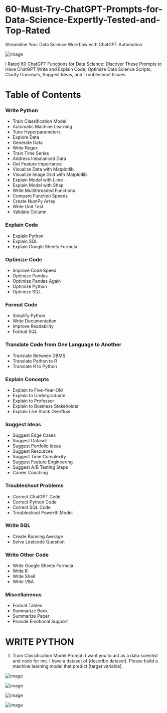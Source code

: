 # 60-Must-Try-ChatGPT-Prompts-for-Data-Science-Expertly-Tested-and-Top-Rated
Streamline Your Data Science Workflow with ChatGPT Automation

![image](https://github.com/user-attachments/assets/72e3694d-d4ce-4560-a252-2faae1b4ca74)

I Rated 60 ChatGPT Functions for Data Science: Discover These Prompts to Have ChatGPT Write and Explain Code, Optimize Data Science Scripts, Clarify Concepts, Suggest Ideas, and Troubleshoot Issues.

# Table of Contents

### Write Python
- Train Classification Model
- Automatic Machine Learning
- Tune Hyperparameters
- Explore Data
- Generate Data
- Write Regex
- Train Time Series
- Address Imbalanced Data
- Get Feature Importance
- Visualize Data with Matplotlib
- Visualize Image Grid with Matplotlib
- Explain Model with Lime
- Explain Model with Shap
- Write Multithreaded Functions
- Compare Function Speeds
- Create NumPy Array
- Write Unit Test
- Validate Column

### Explain Code
- Explain Python
- Explain SQL
- Explain Google Sheets Formula
  
### Optimize Code
- Improve Code Speed
- Optimize Pandas
- Optimize Pandas Again
- Optimize Python
- Optimize SQL
  
### Format Code
- Simplify Python
- Write Documentation
- Improve Readability
- Format SQL
  
### Translate Code from One Language to Another
- Translate Between DBMS
- Translate Python to R
- Translate R to Python
  
### Explain Concepts
- Explain to Five-Year-Old
- Explain to Undergraduate
- Explain to Professor
- Explain to Business Stakeholder
- Explain Like Stack Overflow
  
### Suggest Ideas
- Suggest Edge Cases
- Suggest Dataset
- Suggest Portfolio Ideas
- Suggest Resources
- Suggest Time Complexity
- Suggest Feature Engineering
- Suggest A/B Testing Steps
- Career Coaching
  
### Troubleshoot Problems
- Correct ChatGPT Code
- Correct Python Code
- Correct SQL Code
- Troubleshoot PowerBI Model
  
### Write SQL
- Create Running Average
- Solve Leetcode Question

### Write Other Code
- Write Google Sheets Formula
- Write R
- Write Shell
- Write VBA
  
### Miscellaneous
  - Format Tables
  - Summarize Book
  - Summarize Paper
  - Provide Emotional Support

# WRITE PYTHON
1. Train Classification Model
Prompt: I want you to act as a data scientist and code for me. I have a dataset of [describe dataset]. Please build a machine learning model that predict [target variable].

![image](https://github.com/user-attachments/assets/3c032e58-2062-415a-b7df-6cbb85bab248)

![image](https://github.com/user-attachments/assets/697cced4-39d8-434d-89a3-93b4abba7955)

![image](https://github.com/user-attachments/assets/f59c9afb-aa5e-4473-aa16-6f900c6d3955)

![image](https://github.com/user-attachments/assets/bbd7c341-7aca-48ab-bd23-ad1158b2bbac)
